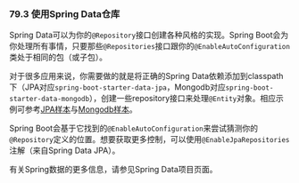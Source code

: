### 79.3 使用Spring Data仓库

Spring Data可以为你的`@Repository`接口创建各种风格的实现。Spring Boot会为你处理所有事情，只要那些`@Repositories`接口跟你的`@EnableAutoConfiguration`类处于相同的包（或子包）。

对于很多应用来说，你需要做的就是将正确的Spring Data依赖添加到classpath下（JPA对应`spring-boot-starter-data-jpa`，Mongodb对应`spring-boot-starter-data-mongodb`），创建一些repository接口来处理`@Entity`对象。相应示例可参考[JPA样本](https://github.com/spring-projects/spring-boot/tree/v2.0.0.RELEASE/spring-boot-samples/spring-boot-sample-data-jpa)与[Mongodb样本](https://github.com/spring-projects/spring-boot/tree/v2.0.0.RELEASE/spring-boot-samples/spring-boot-sample-data-mongodb)。

Spring Boot会基于它找到的`@EnableAutoConfiguration`来尝试猜测你的`@Repository`定义的位置。想要获取更多控制，可以使用`@EnableJpaRepositories`注解（来自Spring Data JPA）。

有关Spring数据的更多信息，请参见Spring Data项目页面。